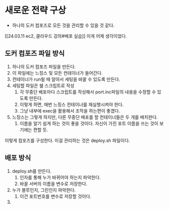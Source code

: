 # 새로운 전략 구상
- 하나의 도커 컴포즈로 모든 것을 관리할 수 있을 것 같다.

[[24.03.11 ec2, 클라우드 강의#배포 실습]]
이게 어제 생각이었다.
## 도커 컴포즈 파일 방식
1. 하나의 도커 컴포즈 파일을 만든다.
2. 이 파일에는 느징스 및 모든 컨테이너가 들어간다. 
3. 컨테이너가 run될 때 알아서 세팅을 바꿀 수 있도록 만든다.
4. 세팅할 파일은 쉘 스크립트로 작성
	1. 각 무중단 배포마다 스크립트를 작성해서 port.inc파일의 내용을 수정할 수 있도록 만든다.
	2. 이렇게 하면, 매번 느징스 컨테이너를 재실행시켜야 한다. 
	3. 그냥 내부에 exec을 활용해서 조작을 하는편이 좋겠다.
5. 느징스는 그렇게 하지만, 다른 무중단 배포를 할 컨테이너들은 두 개를 배치한다. 
	1. 이름을 알기 쉽게 하는 것이 좋을 것이다. 자신이 가진 포트 이름을 쓰는 것이 보기에는 편할 듯.
	
이렇게 컴포즈를 구성한다. 이걸 관리하는 것은 deploy.sh 파일이다.
## 배포 방식
1. deploy.sh를 만든다.
	1. 인자를 통해 누가 바뀌어야 하는지 파악한다.
	2. 바꿀 서버의 이름을 변수로 저장한다.
2. 누가 블루인지, 그린인지 파악한다.
	1. 이건 포트번호를 변수로 저장할 것이다. 
3. 